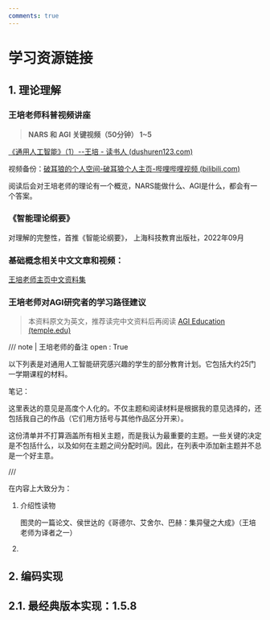 ```yaml
---
comments: true
---
```

# 学习资源链接

## 1. 理论理解

### 王培老师科普视频讲座

> **NARS 和 AGI 关键视频（50分钟） 1~5**

[《通用人工智能》（1）--王培 - 读书人 (dushuren123.com)](http://www.dushuren123.com/dushuren/video/share.html?id=1679351024)

视频备份：[破耳狼的个人空间-破耳狼个人主页-哔哩哔哩视频 (bilibili.com)](https://space.bilibili.com/295431971/channel/seriesdetail?sid=1802789&ctype=0)

阅读后会对王培老师的理论有一个概览，NARS能做什么、AGI是什么，都会有一个答案。

### 《智能理论纲要》

对理解的完整性，首推《智能论纲要》， 上海科技教育出版社，2022年09月

### 基础概念相关中文文章和视频：

[王培老师主页中文资料集](https://cis.temple.edu/~pwang/Chinese.html)

### 王培老师对AGI研究者的学习路径建议

> 本资料原文为英文，推荐读完中文资料后再阅读
> [AGI Education (temple.edu)](https://cis.temple.edu/~pwang/AGI-Curriculum.html)

/// note | 王培老师的备注
    open : True

以下列表是对通用人工智能研究感兴趣的学生的部分教育计划。它包括大约25门一学期课程的材料。

笔记：

这里表达的意见是高度个人化的。不仅主题和阅读材料是根据我的意见选择的，还包括我自己的作品（它们用方括号与其他作品区分开来）。


这份清单并不打算涵盖所有相关主题，而是我认为最重要的主题。一些关键的决定是不包括什么，以及如何在主题之间分配时间。因此，在列表中添加新主题并不总是一个好主意。

///

在内容上大致分为：

1. 介绍性读物
   
   图灵的一篇论文、侯世达的《哥德尔、艾舍尔、巴赫：集异璧之大成》（王培老师为译者之一）

2. 


## 2. 编码实现

## 2.1. 最经典版本实现：1.5.8
